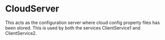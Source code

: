 # CloudServer
  This acts as the configuration server where cloud config property files has been stored. This is used by both the services ClientService1 and ClientService2.
